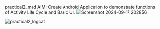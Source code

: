 practical2_mad
AIM: Create Android Application to demonstrate functions of Activity Life Cycle and Basic UI.
![Screenshot 2024-09-17 202856](https://github.com/user-attachments/assets/b2b55961-e6c0-4956-8d74-398f26f637cf)

![practical2_logcat](https://github.com/user-attachments/assets/eada01fe-9255-4f86-ad86-b3cdc44039a2)
